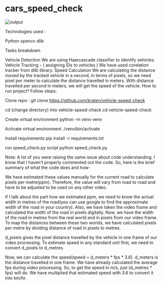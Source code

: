 # cars_speed_check



![output](https://user-images.githubusercontent.com/95968239/200160641-4cac9c73-6c16-4a39-847e-caf72d87fe09.gif)

Technologies used :

Python
opencv
dlib

Tasks breakdown

Vehicle Detection
We are using Haarcascade classifier to identify vehicles.
Vehicle Tracking - ( assigning IDs to vehicles )
We have used corelation tracker from dlib library.
Speed Calculation
We are calculating the distance moved by the tracked vehicle in a second, in terms of pixels, so we need pixel per meter to calculate the distance travelled in meters.
With distance travelled per second in meters, we will get the speed of the vehicle.
How to run project?
Follow steps:

Clone repo : git clone https://github.com/kraten/vehicle-speed-check

cd (change directory) into vehicle-speed-check cd vehicle-speed-check

Create virtual environment python -m venv venv

Activate virtual environment ./venv/bin/activate

Install requirements pip install -r requirements.txt

run speed_check.py script python speed_check.py

Note:
A lot of you were raising the same issue about code understanding. I know that I haven't properly commented out the code. So, here is the brief summary of what the code does and how-

We have estimated these values manually for the current road to calculate pixels per metre(ppm). Therefore, the value will vary from road to road and have to be adjusted to be used on any other video.

If I talk about the part how we estimated ppm, we need to know the actual width in metres of the road(you can use google to find the approximate width of the road in your country). Also, we have taken the video frame and calculated the width of the road in pixels digitally. Now, we have the width of the road in metres from the real world and in pixels from our video frame. To map the distances between these two worlds, we have calculated pixels per metre by dividing distance of road in pixels to metres.

d_pixels gives the pixel distance travelled by the vehicle in one frame of our video processing. To estimate speed in any standard unit first, we need to convert d_pixels to d_metres.

Now, we can calculate the speed(speed = d_meters * fps * 3.6). d_meters is the distance travelled in one frame. We have already calculated the average fps during video processing. So, to get the speed in m/s, just (d_metres * fps) will do. We have multiplied that estimated speed with 3.6 to convert it into km/hr.
